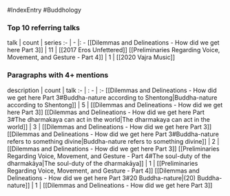 #IndexEntry #Buddhology

### Top 10 referring talks
talk | count | series
:- | - |: -
[[Dilemmas and Delineations - How did we get here Part 3]] | 11 | [[2017 Eros Unfettered]]
[[Preliminaries Regarding Voice, Movement, and Gesture - Part 4]] | 1 | [[2020 Vajra Music]]

### Paragraphs with 4+ mentions
description | count | talk
:- | : - | :-
[[Dilemmas and Delineations - How did we get here Part 3#Buddha-nature according to Shentong\|Buddha-nature according to Shentong]] | 5 | [[Dilemmas and Delineations - How did we get here Part 3]]
[[Dilemmas and Delineations - How did we get here Part 3#The dharmakaya can act in the world\|The dharmakaya can act in the world]] | 3 | [[Dilemmas and Delineations - How did we get here Part 3]]
[[Dilemmas and Delineations - How did we get here Part 3#Buddha-nature refers to something divine\|Buddha-nature refers to something divine]] | 2 | [[Dilemmas and Delineations - How did we get here Part 3]]
[[Preliminaries Regarding Voice, Movement, and Gesture - Part 4#The soul-duty of the dharmakāya\|The soul-duty of the dharmakāya]] | 1 | [[Preliminaries Regarding Voice, Movement, and Gesture - Part 4]]
[[Dilemmas and Delineations - How did we get here Part 3#20 Buddha-nature\|(20) Buddha-nature]] | 1 | [[Dilemmas and Delineations - How did we get here Part 3]]

